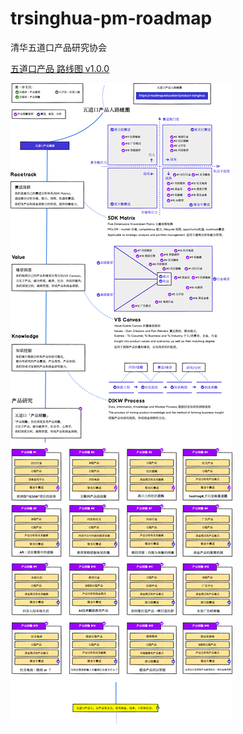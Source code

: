 # trsinghua-pm-roadmap

清华五道口产品研究协会

[五道口产品 路线图 v1.0.0](/product-tsinghua/product-tsinghua(v1.0.0).pdf)

![五道口产品 路线图](/product-tsinghua/product-tsinghua(v1.0.0).png)
